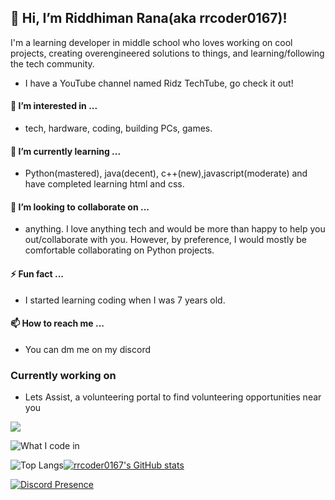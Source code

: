 ## 👋 Hi, I’m Riddhiman Rana(aka rrcoder0167)!

I'm a learning developer in middle school who loves working on cool projects, creating overengineered solutions to things, and learning/following the tech community.

- I have a YouTube channel named Ridz TechTube, go check it out!
#### 👀 I’m interested in ...
- tech, hardware, coding, building PCs, games.
#### 🌱 I’m currently learning ...
- Python(mastered), java(decent), c++(new),javascript(moderate) and have completed learning html and css.
#### 💞️ I’m looking to collaborate on ...
- anything. I love anything tech and would be more than happy to help you out/collaborate with you. However, by preference, I would mostly be comfortable collaborating on Python projects.
#### ⚡ Fun fact ...
- I started learning coding when I was 7 years old.
#### 📫 How to reach me ...
- You can dm me on my discord
### Currently working on
- Lets Assist, a volunteering portal to find volunteering opportunities near you

<a target="_blank" rel="noopener noreferrer nofollow" href="https://github.com/parapsychic/ishowoff/">
  <img src="https://raw.githubusercontent.com/rrcoder0167/vscode-status/main/stats.svg">
</a>

![What I code in](https://github-readme-tech-stack.vercel.app/api/cards?title=What+I+code+in&align=center&titleAlign=center&borderRadius=7.5&fontFamily=JetBrains+Mono&fontWeight=bold&lineCount=1&theme=catppuccin_macchiato&bg=%2324273a&badge=%231e2030&border=%236e738d&titleColor=%23c6a0f6&line1=next.js%2Cnext.js%2Ccad3f5%3Bpython%2Cpython%2Ceed49f%3Bcplusplus%2CC%2B%2B%2Cb7bdf8%3Btypescript%2Ctypescript%2C8aadf4%3B)


![Top Langs](https://github-readme-stats.vercel.app/api/top-langs/?username=rrcoder0167&layout=compact)[![rrcoder0167's GitHub stats](https://github-readme-stats.vercel.app/api?username=rrcoder0167&bg_color=24273a&text_color=cad3f5&icon_color=c6a0f6&title_color=8bd5ca)](https://github.com/anuraghazra/github-readme-stats)
<!---
rrcoder0167/rrcoder0167 is a ✨ special ✨ repository because its `README.md` (this file) appears on your GitHub profile.
You can click the Preview link to take a look at your changes.
--->
[![Discord Presence](https://lanyard.cnrad.dev/api/870936028108705803)](https://discord.com/users/870936028108705803)

